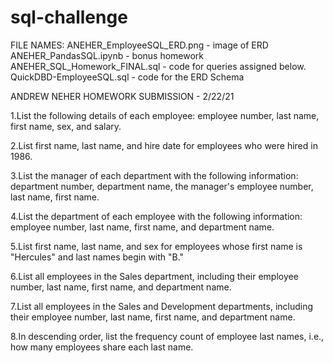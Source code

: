 # sql-challenge


FILE NAMES:
ANEHER_EmployeeSQL_ERD.png - image of ERD
ANEHER_PandasSQL.ipynb - bonus homework
ANEHER_SQL_Homework_FINAL.sql - code for queries assigned below.
QuickDBD-EmployeeSQL.sql - code for the ERD Schema

ANDREW NEHER HOMEWORK SUBMISSION - 2/22/21

1.List the following details of each employee: employee number, last name, first name, sex, and salary.


2.List first name, last name, and hire date for employees who were hired in 1986.


3.List the manager of each department with the following information: department number, department name, the manager's employee number, last name, first name.


4.List the department of each employee with the following information: employee number, last name, first name, and department name.


5.List first name, last name, and sex for employees whose first name is "Hercules" and last names begin with "B."


6.List all employees in the Sales department, including their employee number, last name, first name, and department name.


7.List all employees in the Sales and Development departments, including their employee number, last name, first name, and department name.


8.In descending order, list the frequency count of employee last names, i.e., how many employees share each last name.
